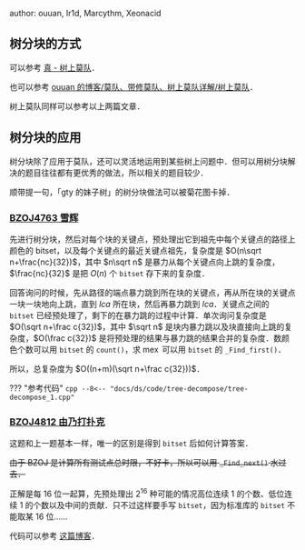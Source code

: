 author: ouuan, Ir1d, Marcythm, Xeonacid

## 树分块的方式

可以参考 [真 - 树上莫队](../misc/mo-algo-on-tree.md)．

也可以参考 [ouuan 的博客/莫队、带修莫队、树上莫队详解/树上莫队](https://ouuan.github.io/莫队、带修莫队、树上莫队详解/#树上莫队)．

树上莫队同样可以参考以上两篇文章．

## 树分块的应用

树分块除了应用于莫队，还可以灵活地运用到某些树上问题中．但可以用树分块解决的题目往往都有更优秀的做法，所以相关的题目较少．

顺带提一句，「gty 的妹子树」的树分块做法可以被菊花图卡掉．

### [BZOJ4763 雪辉](https://hydro.ac/p/bzoj-P4763)

先进行树分块，然后对每个块的关键点，预处理出它到祖先中每个关键点的路径上颜色的 bitset，以及每个关键点的最近关键点祖先，复杂度是 $O(n\sqrt n+\frac{nc}{32})$，其中 $n\sqrt n$ 是暴力从每个关键点向上跳的复杂度，$\frac{nc}{32}$ 是把 $O(n)$ 个 `bitset` 存下来的复杂度．

回答询问的时候，先从路径的端点暴力跳到所在块的关键点，再从所在块的关键点一块一块地向上跳，直到 $lca$ 所在块，然后再暴力跳到 $lca$．关键点之间的 `bitset` 已经预处理了，剩下的在暴力跳的过程中计算．单次询问复杂度是 $O(\sqrt n+\frac c{32})$，其中 $\sqrt n$ 是块内暴力跳以及块直接向上跳的复杂度，$O(\frac c{32})$ 是将预处理的结果与暴力跳的结果合并的复杂度．数颜色个数可以用 `bitset` 的 `count()`，求 $\operatorname{mex}$ 可以用 `bitset` 的 `_Find_first()`．

所以，总复杂度为 $O((n+m)(\sqrt n+\frac c{32}))$．

??? "参考代码"
    ```cpp
    --8<-- "docs/ds/code/tree-decompose/tree-decompose_1.cpp"
    ```

### [BZOJ4812 由乃打扑克](https://hydro.ac/p/bzoj-P4812)

这题和上一题基本一样，唯一的区别是得到 `bitset` 后如何计算答案．

~~由于 BZOJ 是计算所有测试点总时限，不好卡，所以可以用 `_Find_next()` 水过去．~~

正解是每 $16$ 位一起算，先预处理出 $2^{16}$ 种可能的情况高位连续 $1$ 的个数、低位连续 $1$ 的个数以及中间的贡献．只不过这样要手写 `bitset`，因为标准库的 `bitset` 不能取某 $16$ 位……

代码可以参考 [这篇博客](https://www.cnblogs.com/FallDream/p/bzoj4763.html)．
